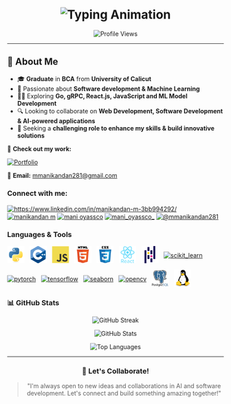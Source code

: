 <h1 align="center">
  <img src="https://readme-typing-svg.herokuapp.com?font=Fira+Code&weight=600&size=30&pause=1000&color=00BFFF&center=true&vCenter=true&width=1000&lines=Hi+%F0%9F%91%8B%2C+I'm+Manikandan+M;Software-Engineer+%7C+AI+Enthusiast;Machine+Learning+%7C+Deep+Learning+%7C+Python" alt="Typing Animation" />
</h1>


<p align="center">
  <img src="https://komarev.com/ghpvc/?username=mmanikandan281&label=Profile%20Views&color=blue&style=flat" alt="Profile Views" />
</p>

---

## 🚀 About Me  

- 🎓 **Graduate** in **BCA** from **University of Calicut**  
- 🌱 Passionate about **Software development & Machine Learning**  
- 👨‍💻 Exploring **Go, gRPC, React.js, JavaScript and ML Model Development**  
- 🔍 Looking to collaborate on **Web Development, Software Development & AI-powered applications**  
- 🎯 Seeking a **challenging role to enhance my skills & build innovative solutions**  

📂 **Check out my work:**  

[![Portfolio](https://img.shields.io/badge/-🚀%20View%20Portfolio-blue?style=for-the-badge&logo=vercel&logoColor=white)](https://portfolio-manikandan-m.vercel.app/)


  📩 **Email:** mmanikandan281@gmail.com  

<h3 align="left">Connect with me:</h3>
<p align="left">
<a href="https://www.linkedin.com/in/manikandan-m-3bb994292/" target="blank"><img align="center" src="https://raw.githubusercontent.com/rahuldkjain/github-profile-readme-generator/master/src/images/icons/Social/linked-in-alt.svg" alt="https://www.linkedin.com/in/manikandan-m-3bb994292/" height="30" width="40" /></a>
<a href="https://www.kaggle.com/manikandanm2003" target="blank"><img align="center" src="https://raw.githubusercontent.com/rahuldkjain/github-profile-readme-generator/master/src/images/icons/Social/kaggle.svg" alt="manikandan m" height="30" width="40" /></a>
<a href="https://www.facebook.com/share/1BD4CdZnj2/?mibextid=qi2Om" target="blank"><img align="center" src="https://raw.githubusercontent.com/rahuldkjain/github-profile-readme-generator/master/src/images/icons/Social/facebook.svg" alt="mani oyassco" height="30" width="40" /></a>
<a href="https://www.instagram.com/mxniiiii._?igsh=MjduNnBqeXpzNWx5" target="blank"><img align="center" src="https://raw.githubusercontent.com/rahuldkjain/github-profile-readme-generator/master/src/images/icons/Social/instagram.svg" alt="mani_oyassco_" height="30" width="40" /></a>
<a href="https://www.hackerrank.com/mmanikandan281?hr_r=11" target="blank"><img align="center" src="https://raw.githubusercontent.com/rahuldkjain/github-profile-readme-generator/master/src/images/icons/Social/hackerrank.svg" alt="@mmanikandan281" height="30" width="40" /></a>
</p>

<h3 align="left">Languages & Tools</h3>

<div style="display: flex; flex-wrap: wrap; gap: 12px; align-items: center;">
  <!-- Programming Languages -->
  <a href="https://www.python.org" target="_blank" rel="noreferrer">
    <img src="https://raw.githubusercontent.com/devicons/devicon/master/icons/python/python-original.svg" alt="python" width="40" height="40"/>
  </a>
  <a href="https://www.w3schools.com/cpp/" target="_blank" rel="noreferrer">
    <img src="https://raw.githubusercontent.com/devicons/devicon/master/icons/cplusplus/cplusplus-original.svg" alt="cplusplus" width="40" height="40"/>
  </a>
  <a href="https://developer.mozilla.org/en-US/docs/Web/JavaScript" target="_blank" rel="noreferrer">
    <img src="https://raw.githubusercontent.com/devicons/devicon/master/icons/javascript/javascript-original.svg" alt="javascript" width="40" height="40"/>
  </a>

  <!-- Web Development -->
  <a href="https://www.w3.org/html/" target="_blank" rel="noreferrer">
    <img src="https://raw.githubusercontent.com/devicons/devicon/master/icons/html5/html5-original-wordmark.svg" alt="html5" width="40" height="40"/>
  </a>
  <a href="https://www.w3schools.com/css/" target="_blank" rel="noreferrer">
    <img src="https://raw.githubusercontent.com/devicons/devicon/master/icons/css3/css3-original-wordmark.svg" alt="css3" width="40" height="40"/>
  </a>
  <a href="https://reactjs.org/" target="_blank" rel="noreferrer">
    <img src="https://raw.githubusercontent.com/devicons/devicon/master/icons/react/react-original-wordmark.svg" alt="react" width="40" height="40"/>
  </a>

  <!-- Data Science & ML -->
  <a href="https://pandas.pydata.org/" target="_blank" rel="noreferrer">
    <img src="https://raw.githubusercontent.com/devicons/devicon/2ae2a900d2f041da66e950e4d48052658d850630/icons/pandas/pandas-original.svg" alt="pandas" width="40" height="40"/>
  </a>
  <a href="https://scikit-learn.org/" target="_blank" rel="noreferrer">
    <img src="https://upload.wikimedia.org/wikipedia/commons/0/05/Scikit_learn_logo_small.svg" alt="scikit_learn" width="40" height="40"/>
  </a>
  <a href="https://pytorch.org/" target="_blank" rel="noreferrer">
    <img src="https://www.vectorlogo.zone/logos/pytorch/pytorch-icon.svg" alt="pytorch" width="40" height="40"/>
  </a>
  <a href="https://www.tensorflow.org" target="_blank" rel="noreferrer">
    <img src="https://www.vectorlogo.zone/logos/tensorflow/tensorflow-icon.svg" alt="tensorflow" width="40" height="40"/>
  </a>
  <a href="https://seaborn.pydata.org/" target="_blank" rel="noreferrer">
    <img src="https://seaborn.pydata.org/_images/logo-mark-lightbg.svg" alt="seaborn" width="40" height="40"/>
  </a>
  <a href="https://opencv.org/" target="_blank" rel="noreferrer">
    <img src="https://www.vectorlogo.zone/logos/opencv/opencv-icon.svg" alt="opencv" width="40" height="40"/>
  </a>

  <!-- Database -->
  <a href="https://www.postgresql.org" target="_blank" rel="noreferrer">
    <img src="https://raw.githubusercontent.com/devicons/devicon/master/icons/postgresql/postgresql-original-wordmark.svg" alt="postgresql" width="40" height="40"/>
  </a>

  <!-- OS -->
  <a href="https://www.linux.org/" target="_blank" rel="noreferrer">
    <img src="https://raw.githubusercontent.com/devicons/devicon/master/icons/linux/linux-original.svg" alt="linux" width="40" height="40"/>
  </a>
</div>





### 📊 GitHub Stats


<div align="center">
  
 

<!-- GitHub Streak Stats -->
![GitHub Streak](https://streak-stats.liuli.lol?user=mmanikandan281&theme=tokyonight&hide_border=false)

<!-- GitHub Stats -->
![GitHub Stats](https://github-readme-stats.vercel.app/api?username=mmanikandan281&show_icons=true&theme=tokyonight&hide_border=false)

<!-- Top Languages -->
![Top Languages](https://github-readme-stats.vercel.app/api/top-langs/?username=mmanikandan281&layout=compact&theme=tokyonight&hide_border=false)


---
### 💬 Let's Collaborate!
> "I'm always open to new ideas and collaborations in AI and software development. Let's connect and build something amazing together!"

